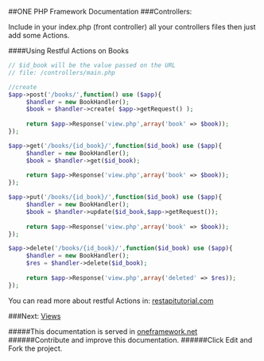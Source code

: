 ##ONE PHP Framework Documentation
###Controllers:

Include in your index.php (front controller) all your controllers files then just add some Actions.

####Using Restful Actions on Books
```php
// $id_book will be the value passed on the URL
// file: /controllers/main.php

//create
$app->post('/books/',function() use ($app){
     $handler = new BookHandler();
     $book = $handler->create( $app->getRequest() );
     
     return $app->Response('view.php',array('book' => $book));
});

$app->get('/books/{id_book}/',function($id_book) use ($app){
     $handler = new BookHandler();
     $book = $handler->get($id_book);
     
     return $app->Response('view.php',array('book' => $book));
});

$app->put('/books/{id_book}/',function($id_book) use ($app){
     $handler = new BookHandler();
     $book = $handler->update($id_book,$app->getRequest());
     
     return $app->Response('view.php',array('book' => $book));
});

$app->delete('/books/{id_book}/',function($id_book) use ($app){
     $handler = new BookHandler();
     $res = $handler->delete($id_book);
     
     return $app->Response('view.php',array('deleted' => $res));
});

```
You can read more about restful Actions in: 
[restapitutorial.com ](http://www.restapitutorial.com/lessons/httpmethods.html "restapitutorial.com")


###Next: [Views ](https://github.com/juliomatcom/one-php-framework/blob/master/docs/views.md "Render views from controllers with One Framework")


#####This documentation is served in [oneframework.net ](http://oneframework.net/docs/ "More documentation of the One Framework")
######Contribute and improve this documentation.
######Click Edit and Fork the project.
